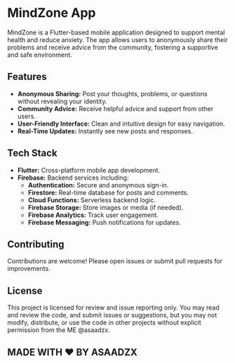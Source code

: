 # MindZone App

MindZone is a Flutter-based mobile application designed to support mental health and reduce anxiety. The app allows users to anonymously share their problems and receive advice from the community, fostering a supportive and safe environment.

## Features

- **Anonymous Sharing:** Post your thoughts, problems, or questions without revealing your identity.
- **Community Advice:** Receive helpful advice and support from other users.
- **User-Friendly Interface:** Clean and intuitive design for easy navigation.
- **Real-Time Updates:** Instantly see new posts and responses.

## Tech Stack

- **Flutter:** Cross-platform mobile app development.
- **Firebase:** Backend services including:
    - **Authentication:** Secure and anonymous sign-in.
    - **Firestore:** Real-time database for posts and comments.
    - **Cloud Functions:** Serverless backend logic.
    - **Firebase Storage:** Store images or media (if needed).
    - **Firebase Analytics:** Track user engagement.
    - **Firebase Messaging:** Push notifications for updates.

## Contributing

Contributions are welcome! Please open issues or submit pull requests for improvements.

## License

This project is licensed for review and issue reporting only. You may read and review the code, and submit issues or suggestions, but you may not modify, distribute, or use the code in other projects without explicit permission from the ME @asaadzx.

## MADE WITH ❤️ BY ASAADZX 